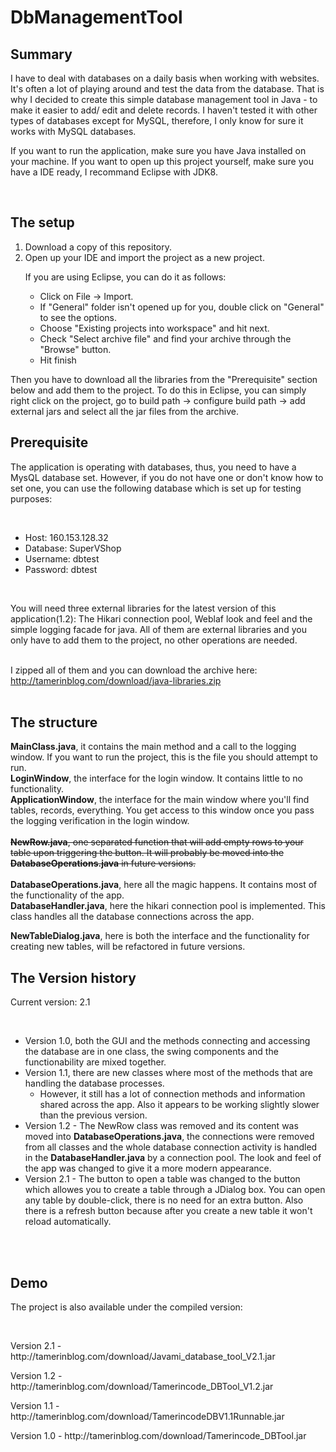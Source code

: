 # DbManagementTool
<h2>Summary</h2>
<p>I have to deal with databases on a daily basis when working with websites. It's often a lot of playing around and test the data from the database. That is why I decided to create this simple database management tool in Java - to make it easier to add/ edit and delete records. I haven't tested it with other types of databases except for MySQL, therefore, I only know for sure it works with MySQL databases.</p>
<p>If you want to run the application, make sure you have Java installed on your machine. If you want to open up this project yourself, make sure you have a IDE ready, I recommand Eclipse with JDK8.</p>
<br/>
<h2>The setup</h2>
<ol>
<li>Download a copy of this repository.</li>
<li>Open up your IDE and import the project as a new project.<br/>
<p>If you are using Eclipse, you can do it as follows:</p>
<ul>
<li>Click on File -> Import.</li>
<li>If "General" folder isn't opened up for you, double click on "General" to see the options.</li>
<li>Choose "Existing projects into workspace" and hit next.</li>
<li>Check "Select archive file" and find your archive through the "Browse" button.</li>
<li>Hit finish</li>
</ul>
</ol>
<p>
Then you have to download all the libraries from the "Prerequisite" section below and add them to the project. To do this in Eclipse, you can simply right click on the project, go to build path -> configure build path -> add external jars and select all the jar files from the archive.</p>

<h2>Prerequisite</h2>
<p>The application is operating with databases, thus, you need to have a MysQL database set. However, if you do not have one or don't know how to set one, you can use the following database which is set up for testing purposes:</p><br/>
<ul>
<li>Host: 160.153.128.32</li>
<li>Database: SuperVShop</li>
<li>Username: dbtest</li>
<li>Password: dbtest</li>
</ul><br/>
<p>You will need three external libraries for the latest version of this application(1.2): The Hikari connection pool, Weblaf look and feel and the simple logging facade for java. All of them are external libraries and you only have to add them to the project, no other operations are needed. <br/><br/>

I zipped all of them and you can download the archive here: http://tamerinblog.com/download/java-libraries.zip<br/><br/>
</p>

<h2>The structure</h2>
<p><b>MainClass.java</b>, it contains the main method and a call to the logging window. If you want to run the project, this is the file you should attempt to run.<br/>
<b>LoginWindow</b>, the interface for the login window. It contains little to no functionality.<br/>
<b>ApplicationWindow</b>, the interface for the main window where you'll find tables, records, everything. You get access to this window once you pass the logging verification in the login window.<br/><br/>
<strike><b>NewRow.java</b>, one separated function that will add empty rows to your table upon triggering the button. It will probably be moved into the <b>DatabaseOperations.java</b> in future versions.<br/></strike><br/>
<b>DatabaseOperations.java</b>, here all the magic happens. It contains most of the functionality of the app.<br/>
<b>DatabaseHandler.java</b>, here the hikari connection pool is implemented. This class handles all the database connections across the app.</p>
<b>NewTableDialog.java</b>, here is both the interface and the functionality for creating new tables, will be refactored in future versions.</p>
<h2>The Version history</h2>
</p> Current version: 2.1</p><br/>
<ul>
<li> Version 1.0, both the GUI and the methods connecting and accessing the database are in one class, the swing components and the functionability are mixed together.</li>
<li> Version 1.1, there are new classes where most of the methods that are handling the database processes.<ul><li>However, it still has a lot of connection methods and information shared across the app. Also it appears to be working slightly slower than the previous version.</li></ul></li>
<li>Version 1.2 - The NewRow class was removed and its content was moved into <b>DatabaseOperations.java</b>, the connections were removed from all classes and the whole database connection activity is handled in the <b>DatabaseHandler.java</b> by a connection pool. The look and feel of the app was changed to give it a more modern appearance. </li>
<li>Version 2.1 - The button to open a table was changed to the button which allowes you to create a table through a JDialog box. You can open any table by double-click, there is no need for an extra button. Also there is a refresh button because after you create a new table it won't reload automatically. </li></ul><br/><br/>
<h2>Demo</h2>
<p>The project is also available under the compiled version:</p><br/>
<p>Version 2.1 - http://tamerinblog.com/download/Javami_database_tool_V2.1.jar</p>
<p>Version 1.2 - http://tamerinblog.com/download/Tamerincode_DBTool_V1.2.jar</p>
<p>Version 1.1 -  http://tamerinblog.com/download/TamerincodeDBV1.1Runnable.jar</p>
<p>Version 1.0 -  http://tamerinblog.com/download/Tamerincode_DBTool.jar</p>
